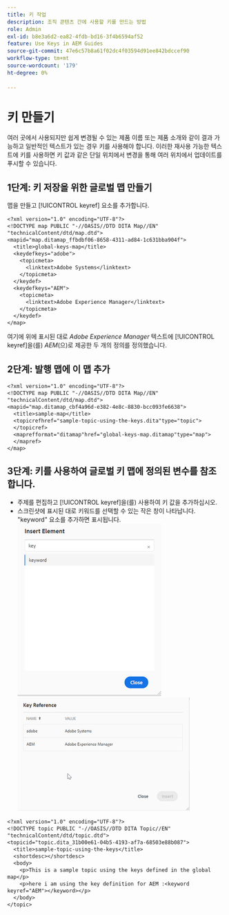 ```yaml
---
title: 키 작업
description: 조직 콘텐츠 간에 사용할 키를 만드는 방법
role: Admin
exl-id: b8e3a6d2-ea82-4fdb-bd16-3f4b6594af52
feature: Use Keys in AEM Guides
source-git-commit: 47e6c57b8a61f02dc4f03594d91ee842bdccef90
workflow-type: tm+mt
source-wordcount: '179'
ht-degree: 0%

---
```


# 키 만들기

여러 곳에서 사용되지만 쉽게 변경될 수 있는 제품 이름 또는 제품 소개와 같이 결과 가능하고 일반적인 텍스트가 있는 경우 키를 사용해야 합니다. 이러한 재사용 가능한 텍스트에 키를 사용하면 키 값과 같은 단일 위치에서 변경을 통해 여러 위치에서 업데이트를 푸시할 수 있습니다.

## 1단계: 키 저장을 위한 글로벌 맵 만들기

맵을 만들고 [!UICONTROL keyref] 요소를 추가합니다.

```
<?xml version="1.0" encoding="UTF-8"?>
<!DOCTYPE map PUBLIC "-//OASIS//DTD DITA Map//EN" "technicalContent/dtd/map.dtd">
<mapid="map.ditamap_ffbdbf06-8658-4311-ad84-1c631bba904f">
  <title>global-keys-map</title>
  <keydefkeys="adobe">
    <topicmeta>
      <linktext>Adobe Systems</linktext>
    </topicmeta>
  </keydef>
  <keydefkeys="AEM">
    <topicmeta>
      <linktext>Adobe Experience Manager</linktext>
    </topicmeta>
  </keydef>
</map>
```

여기에 위에 표시된 대로 _Adobe Experience Manager_ 텍스트에 [!UICONTROL keyref]을(를) _AEM_(으)로 제공한 두 개의 정의를 정의했습니다.

## 2단계: 발행 맵에 이 맵 추가

```
<?xml version="1.0" encoding="UTF-8"?>
<!DOCTYPE map PUBLIC "-//OASIS//DTD DITA Map//EN" "technicalContent/dtd/map.dtd">
<mapid="map.ditamap_cbf4a96d-e382-4e8c-8830-bcc093fe6638">
  <title>sample-map</title>
  <topicrefhref="sample-topic-using-the-keys.dita"type="topic">
  </topicref>
  <maprefformat="ditamap"href="global-keys-map.ditamap"type="map">
  </mapref>
</map>
```

## 3단계: 키를 사용하여 글로벌 키 맵에 정의된 변수를 참조합니다.

+ 주제를 편집하고 [!UICONTROL keyref]을(를) 사용하여 키 값을 추가하십시오.
+ 스크린샷에 표시된 대로 키워드를 선택할 수 있는 작은 창이 나타납니다. &quot;keyword&quot; 요소를 추가하면 표시됩니다.
  ![요소 삽입](assets/insert_element.png)
  ![키 참조](assets/key_ref.png)

```
<?xml version="1.0" encoding="UTF-8"?>
<!DOCTYPE topic PUBLIC "-//OASIS//DTD DITA Topic//EN" "technicalContent/dtd/topic.dtd">
<topicid="topic.dita_31b00e61-04b5-4193-af7a-68503e88b087">
  <title>sample-topic-using-the-keys</title>
  <shortdesc></shortdesc>
  <body>
    <p>This is a sample topic using the keys defined in the global map</p>
    <p>here i am using the key definition for AEM :<keyword keyref="AEM"></keyword></p>
  </body>
</topic>
```
